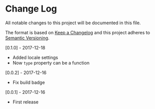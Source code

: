 # Change Log
All notable changes to this project will be documented in this file.

The format is based on [Keep a Changelog](http://keepachangelog.com/)
and this project adheres to [Semantic Versioning](http://semver.org/).

[0.1.0] - 2017-12-18
- Added locale settings
- Now `type` property can be a function

[0.0.2] - 2017-12-16
- Fix build badge

[0.0.1] - 2017-12-16
- First release
